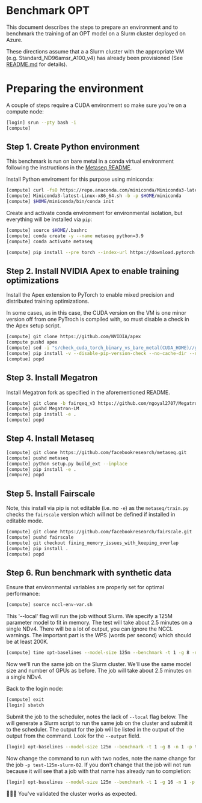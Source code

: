 # Benchmark OPT

This document describes the steps to prepare an environment and to benchmark the training of an OPT model on a Slurm cluster deployed on Azure.

These directions assume that a a Slurm cluster with the appropriate VM (e.g. Standard_ND96amsr_A100_v4) has already been provisioned (See [README.md](../README.md) for details).

# Preparing the environment

A couple of steps require a CUDA environment so make sure you're on a compute node:

```bash
[login] srun --pty bash -i
[compute]
```

## Step 1. Create Python environment

This benchmark is run on bare metal in a conda virtual environment following the instructions in the [Metaseq README](https://github.com/facebookresearch/metaseq/blob/main/docs/setup.md).

Install Python enviroment for this purpose using miniconda:

```bash
[compute] curl -fsO https://repo.anaconda.com/miniconda/Miniconda3-latest-Linux-x86_64.sh
[compute] Miniconda3-latest-Linux-x86_64.sh -b -p $HOME/miniconda
[compute] $HOME/miniconda/bin/conda init
```

Create and activate conda environment for environmental isolation, but everything will be installed via `pip`:

```bash
[compute] source $HOME/.bashrc
[compute] conda create -y --name metaseq python=3.9
[compute] conda activate metaseq
```

```bash
[compute] pip install --pre torch --index-url https://download.pytorch.org/whl/cu121
```

## Step 2. Install NVIDIA Apex to enable training optimizations

Install the Apex extension to PyTorch to enable mixed precision and distributed training optimizations.

In some cases, as in this case, the CUDA version on the VM is one minor version off from one PyTroch is compiled with, so must disable a check in the Apex setup script.


```bash
[compute] git clone https://github.com/NVIDIA/apex
[compute pushd apex
[compute] sed -i "s/check_cuda_torch_binary_vs_bare_metal(CUDA_HOME)//g" setup.py
[compute] pip install -v --disable-pip-version-check --no-cache-dir --no-build-isolation --config-settings "--build-option=--cpp_ext" --config-settings "--build-option=--cuda_ext" ./
[comptue] popd
```

## Step 3. Install Megatron

Install Megatron fork as specified in the aforementioned README.

```bash
[compute] git clone -b fairqeq_v3 https://github.com/ngoyal2707/Megatron-LM.git
[compute] pushd Megatron-LM
[compute] pip install -e .
[compute] popd
```

## Step 4. Install Metaseq

```bash
[compute] git clone https://github.com/facebookresearch/metaseq.git
[compute] pushd metaseq
[compute] python setup.py build_ext --inplace
[compute] pip install -e .
[compure] popd
```

## Step 5. Install Fairscale

Note, this install via pip is not editable (i.e. no `-e`) as the `metaseq/train.py` checks the `fairscale` version which will not be defined if installed in editable mode.

```bash
[compute] git clone https://github.com/facebookresearch/fairscale.git
[compute] pushd fairscale
[compute] git checkout fixing_memory_issues_with_keeping_overlap
[compute] pip install .
[compute] popd
```


## Step 6. Run benchmark with synthetic data

Ensure that environmental variables are properly set for optimal performance:

```bash
[compute] source nccl-env-var.sh
```

This '--local' flag will run the job without Slurm. We specify a 125M parameter model to fit in memory.  The test will take about 2.5 minutes on a single NDv4.
There will be a lot of output, you can ignore the NCCL warnings.  The important part is the WPS (words per second) which should be at least 200K.

```bash
[compute] time opt-baselines --model-size 125m --benchmark -t 1 -g 8 -n 1 -p test-125m-local --local --azure
```

Now we'll run the same job on the Slurm cluster.  We'll use the same model size and number of GPUs as before.  The job will take about 2.5 minutes on a single NDv4.

Back to the login node:

```bash
[compute] exit
[login] sbatch
```

Submit the job to the scheduler, notes the lack of `--local` flag below.  The will generate a Slurm script to run the same job on the cluster and submit it to the scheduler.
The output for the job will be listed in the output of the output from the command.  Look for the `--output` field.

```bash
[login] opt-baselines --model-size 125m --benchmark -t 1 -g 8 -n 1 -p test-125m-slurm-01 --azure
```

Now change the command to run with two nodes, note the name change for the job `-p test-125m-slurm-02`.  If you don't change that the job will not run because it will see that a job with that name has already run to completion:

```bash
[login] opt-baselines --model-size 125m --benchmark -t 1 -g 16 -n 1 -p test-125m-slurm-02 --azure
```

🎉🎉🎉 You've validated the cluster works as expected.